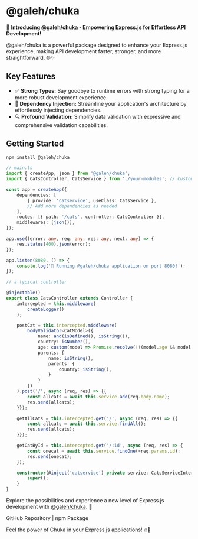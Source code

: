# @galeh/chuka

🚀 **Introducing @galeh/chuka - Empowering Express.js for Effortless API Development!**

@galeh/chuka is a powerful package designed to enhance your Express.js experience, making API development faster, stronger, and more straightforward. 🌐✨

## Key Features

- ✅ **Strong Types:** Say goodbye to runtime errors with strong typing for a more robust development experience.
- 🔄 **Dependency Injection:** Streamline your application's architecture by effortlessly injecting dependencies.
- 🔍 **Profound Validation:** Simplify data validation with expressive and comprehensive validation capabilities.

## Getting Started

```bash
npm install @galeh/chuka
```
```typescript
// main.ts
import { createApp, json } from '@galeh/chuka';
import { CatsController, CatsService } from './your-modules'; // Customize based on your project structure

const app = createApp({
    dependencies: [
        { provide: 'catservice', useClass: CatsService },
        // Add more dependencies as needed
    ],
    routes: [{ path: '/cats', controller: CatsController }],
    middlewares: [json()],
});

app.use((error: any, req: any, res: any, next: any) => {
    res.status(400).json(error);
});

app.listen(8080, () => {
    console.log('🚀 Running @galeh/chuka application on port 8080!');
});

```

```typescript
// a typical controller

@injectable()
export class CatsController extends Controller {
    intercepted = this.middleware(
        createLogger()
    );

    postCat = this.intercepted.middleware(
        bodyValidator<CatModel>({
            name: and(isDefined(), isString()),
            country: isNumber(),
            age: custom(model => Promise.resolve(!!(model.age && model.age > 2))),
            parents: {
                name: isString(),
                parents: {
                    country: isString(),
                }
            }
        })
    ).post('/', async (req, res) => {{
        const allcats = await this.service.add(req.body.name);
        res.send(allcats);
    }});

    getAllCats = this.intercepted.get('/', async (req, res) => {{
        const allcats = await this.service.findAll();
        res.send(allcats);
    }});

    getCatById = this.intercepted.get('/:id', async (req, res) => {
        const onecat = await this.service.findOne(+req.params.id);
        res.send(onecat);
    });

    constructor(@inject('catservice') private service: CatsServiceInterface) {
        super();
    }
}

```
Explore the possibilities and experience a new level of Express.js development with [@galeh/chuka](https://www.npmjs.com/package/@galeh/chuka). 🌟


GitHub Repository | npm Package

Feel the power of Chuka in your Express.js applications! 🔥🚀

